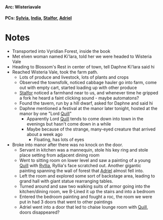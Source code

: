 #### Arc: Wisteriavale
#### PCs: [Sylvia](PCs/Past/Sylvia.md), [India](PCs/Current/India.md), [Stalfor](PCs/Current/Stalfor.md), [Adriel](Adriel.md)

# Notes

- Transported into Vyridian Forest, inside the book
- Met elven woman named Ki'lara, told her we were headed to Wisteria Vale
- Heading to Blossom's Rest in center of town, tell Daphne Ki'lara said hi
- Reached Wisteria Vale, took the farm path.
	- Lots of produce and livestock, lots of plants and crops
	- Observed the townsfolk, noticed cabbage hauler go into farm, come out with empty cart, started loading up with other produce
	- [Stalfor](PCs/Current/Stalfor.md) noticed a farmhand near to us, and whenever time he gripped a fork he heard a faint clicking sound - maybe automatons?
	- Found the tavern, run by a hill dwarf, asked for Daphne and said hi
	- Daphne mentioned a festival at the manor later tonight, hosted at the manor by one "Lord [Quill](NPCs/Living/Quill.md)"
		- Apparently Lord [Quill](NPCs/Living/Quill.md) tends to come down into town in the evenings but hasn't come down in a while
		- Maybe because of the strange, many-eyed creature that arrived about a week ago
			- Floating, has lots of eyes
- Broke into manor after there was no knock on the door.
	- Servant in kitchen was a mannequin, stole his key ring and stole place setting from adjacent dining room
	- Went to sitting room on lower level and saw a painting of a young [Quill](NPCs/Living/Quill.md) with [Ryllia](NPCs/Living/Ryllia.md), Ryllia's face scratched out. Another gigantic painting spanning the wall of forest that [Adriel](Adriel.md) almost fell into.
	- Left the room and explored some sort of backstage area, leading to grand hall with giant statue rearranging tables.
	- Turned around and saw two walking suits of armor going into the kitchen/dining room, we B-Lined it up the stairs and into a bedroom
	- Entered the bedroom painting and fought a roc, the room we were put in had 3 doors that went to other paintings
	- Adriel went into a door that led to chaise lounge room with [Quill](NPCs/Living/Quill.md), doors disappeared?